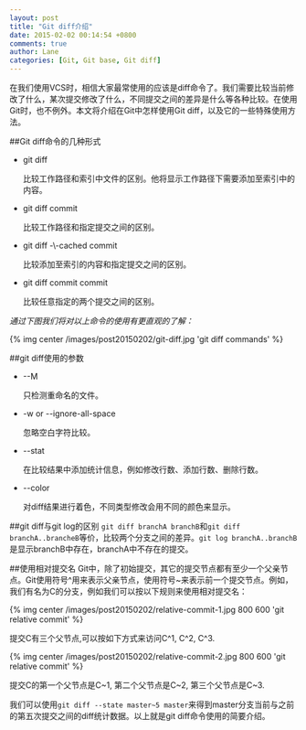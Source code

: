 ```yaml
---
layout: post
title: "Git diff介绍"
date: 2015-02-02 00:14:54 +0800
comments: true
author: Lane
categories: [Git, Git base, Git diff]
---
```


在我们使用VCS时，相信大家最常使用的应该是diff命令了。我们需要比较当前修改了什么，某次提交修改了什么，不同提交之间的差异是什么等各种比较。在使用Git时，也不例外。本文将介绍在Git中怎样使用Git diff，以及它的一些特殊使用方法。

##Git diff命令的几种形式
- git diff

  比较工作路径和索引中文件的区别。他将显示工作路径下需要添加至索引中的内容。

- git diff commit

  比较工作路径和指定提交之间的区别。

- git diff -\\-cached commit

  比较添加至索引的内容和指定提交之间的区别。

- git diff commit commit

  比较任意指定的两个提交之间的区别。

*通过下图我们将对以上命令的使用有更直观的了解：*

{% img center /images/post20150202/git-diff.jpg 'git diff commands' %}


##git diff使用的参数
- --M

  只检测重命名的文件。
- -w or --ignore-all-space

  忽略空白字符比较。
- --stat

  在比较结果中添加统计信息，例如修改行数、添加行数、删除行数。
- --color

  对diff结果进行着色，不同类型修改会用不同的颜色来显示。

##git diff与git log的区别
`git diff branchA branchB`和`git diff branchA..brancheB`等价，比较两个分支之间的差异。`git log branchA..branchB`是显示branchB中存在，branchA中不存在的提交。

##使用相对提交名
Git中，除了初始提交，其它的提交节点都有至少一个父亲节点。Git使用符号^用来表示父亲节点，使用符号~来表示前一个提交节点。例如，我们有名为C的分支，例如我们可以按以下规则来使用相对提交名：

{% img center /images/post20150202/relative-commit-1.jpg 800 600 'git relative commit' %}

提交C有三个父节点,可以按如下方式来访问C\^1, C\^2, C\^3.

{% img center /images/post20150202/relative-commit-2.jpg 800 600 'git relative commit' %}

提交C的第一个父节点是C~1, 第二个父节点是C~2, 第三个父节点是C~3.


我们可以使用`git diff --state master~5 master`来得到master分支当前与之前的第五次提交之间的diff统计数据。以上就是git diff命令使用的简要介绍。

